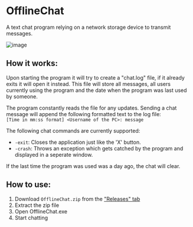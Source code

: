 # OfflineChat
A text chat program relying on a network storage device to transmit messages.

![image](https://user-images.githubusercontent.com/26361108/158031321-c2d1482a-b6d7-4b03-8152-aff3f31b3228.png)

## How it works:
Upon starting the program it will try to create a "chat.log" file, if it already exits it will open it instead. This file will store all messages, all users currently using the program and the date when the program was last used by someone.

The program constantly reads the file for any updates.
Sending a chat message will append the following formatted text to the log file:\
`[Time in mm:ss format] <Username of the PC>: message`

The following chat commands are currently supported:
- `-exit`: Closes the application just like the 'X' button.
- `-crash`: Throws an exception which gets catched by the program and displayed in a seperate window.

If the last time the program was used was a day ago, the chat will clear.

## How to use:
1. Download `OfflineChat.zip` from the ["Releases" tab](https://github.com/NotLe0n/OfflineChat/releases)
2. Extract the zip file
3. Open OfflineChat.exe
4. Start chatting
